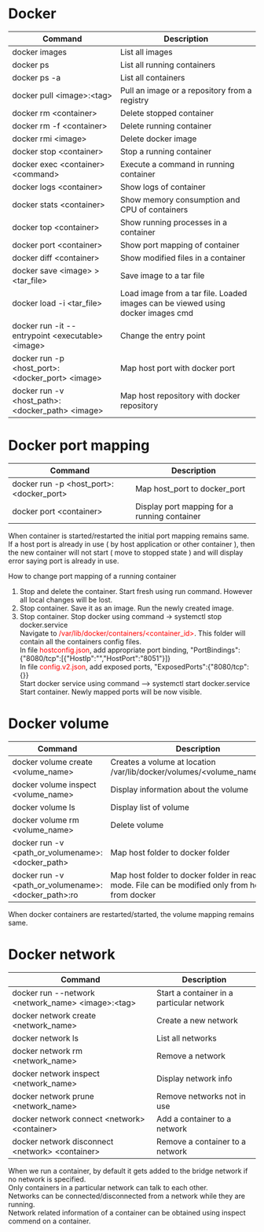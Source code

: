 # Docker

Command | Description
--- | ---
docker images | List all images
docker ps | List all running containers
docker ps -a | List all containers
docker pull \<image>:\<tag> | Pull an image or a repository from a registry
docker rm \<container> | Delete stopped container
docker rm -f \<container> | Delete running container
docker rmi \<image> | Delete docker image
docker stop \<container> | Stop a running container 
docker exec \<container> \<command> | Execute a command in running container
docker logs \<container> | Show logs of container
docker stats \<container> | Show memory consumption and CPU of containers
docker top \<container> | Show running processes in a container
docker port \<container> | Show port mapping of container
docker diff \<container> | Show modified files in a container
docker save \<image> > \<tar_file> | Save image to a tar file
docker load -i \<tar_file> | Load image from a tar file. Loaded images can be viewed using docker images cmd
docker run -it --entrypoint \<executable> \<image> | Change the entry point
docker run -p \<host_port>:\<docker_port> \<image> | Map host port with docker port
docker run -v \<host_path>:\<docker_path> \<image> | Map host repository with docker repository 


# Docker port mapping
Command | Description
--- | ---
docker run -p \<host_port>:\<docker_port> | Map host_port to docker_port
docker port \<container> | Display port mapping for a running container

When  container is started/restarted the initial port mapping remains same. <br />
If a host port is already in use ( by host application or other container ), then the new container will not start ( move to stopped state ) and will display error saying port is already in use.

How to change port mapping of a running container
1) Stop and delete the container. Start fresh using run command. However all local changes will be lost.
2) Stop container. Save it as an image. Run the newly created image.
3) Stop container. Stop docker using command -> systemctl stop docker.service <br />
Navigate to <span style="color: red">/var/lib/docker/containers/\<container_id></span>. This folder will contain all the containers config files. <br />
In file <span style="color: red">hostconfig.json</span>, add appropriate port binding, "PortBindings":{"8080/tcp":[{"HostIp":"","HostPort":"8051"}]} <br />
In file <span style="color: red">config.v2.json</span>, add exposed ports, "ExposedPorts":{"8080/tcp":{}} <br />
Start docker service using command --> systemctl start docker.service <br />
Start container. Newly mapped ports will be now visible. <br />

# Docker volume
Command | Description
--- | ---
docker volume create \<volume_name> | Creates a volume at location /var/lib/docker/volumes/\<volume_name>/_data
docker volume inspect \<volume_name> | Display information about the volume
docker volume ls | Display list of volume
docker volume rm \<volume_name> | Delete volume
docker run -v \<path_or_volumename>:\<docker_path> | Map host folder to docker folder
docker run -v \<path_or_volumename>:\<docker_path>:ro | Map host folder to docker folder in read-only mode. File can be modified only from host, not from docker
  
When docker containers are restarted/started, the volume mapping remains same.



# Docker network
Command | Description
--- | ---
docker run --network \<network_name> \<image>:\<tag> | Start a container in a particular network
docker network create \<network_name> | Create a new network
docker network ls | List all networks
docker network rm \<network_name> | Remove a network
docker network inspect \<network_name> | Display network info
docker network prune \<network_name> | Remove networks not in use
docker network connect \<network> \<container> | Add a container to a network
docker network disconnect \<network> \<container> | Remove a container to a network

When we run a container, by default it gets added to the bridge network if no network is specified.<br/>
Only containers in a particular network can talk to each other.<br/>
Networks can be connected/disconnected from a network while they are running.<br/>
Network related information of a container can be obtained using inspect commend on a container.<br/>
